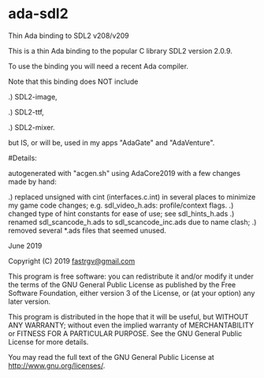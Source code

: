 # ada-sdl2

Thin Ada binding to SDL2 v208/v209

This is a thin Ada binding to the popular C library SDL2 version 2.0.9.

To use the binding you will need a recent Ada compiler.

Note that this binding does NOT include

.) SDL2-image,

.) SDL2-ttf,

.) SDL2-mixer.

but IS, or will be, used in my apps "AdaGate" and "AdaVenture".


#Details:

autogenerated with "acgen.sh" using AdaCore2019 with a few changes made by hand:

.) replaced unsigned with cint (interfaces.c.int)
	in several places to minimize my game code changes;
	e.g. sdl_video_h.ads:  profile/context flags.
.) changed type of hint constants for ease of use;
	see sdl_hints_h.ads
.) renamed sdl_scancode_h.ads to sdl_scancode_inc.ads
	due to name clash;
.) removed several *.ads files that seemed unused.

June 2019

Copyright (C) 2019 fastrgv@gmail.com

This program is free software: you can redistribute it and/or modify it under the terms of the GNU General Public License as published by the Free Software Foundation, either version 3 of the License, or (at your option) any later version.

This program is distributed in the hope that it will be useful, but WITHOUT ANY WARRANTY; without even the implied warranty of MERCHANTABILITY or FITNESS FOR A PARTICULAR PURPOSE. See the GNU General Public License for more details.

You may read the full text of the GNU General Public License at http://www.gnu.org/licenses/.
